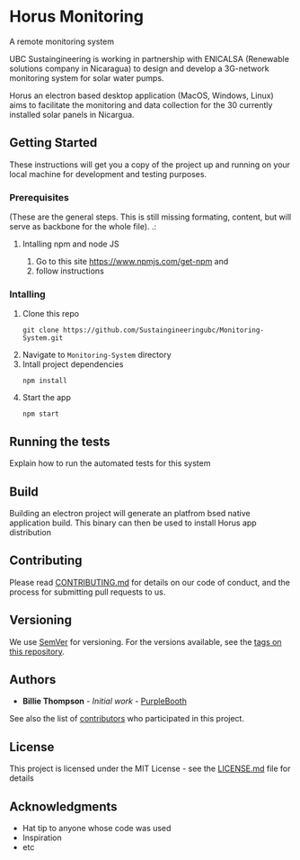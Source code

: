 # Horus Monitoring

A remote monitoring system

UBC Sustaingineering is working in partnership with ENICALSA (Renewable solutions company in Nicaragua) to design and develop a 3G-network monitoring system for solar water pumps.

 Horus an electron based desktop application (MacOS, Windows, Linux) aims to facilitate the monitoring and data collection for the 30 currently installed solar panels in Nicargua.

## Getting Started

These instructions will get you a copy of the project up and running on your local machine for development and testing purposes.

### Prerequisites


(These are the general steps. This is still missing formating, content, but will serve as backbone for the whole file).
.:

1. Intalling npm and node JS

    1. Go to this site https://www.npmjs.com/get-npm and 
    2. follow instructions

### Intalling

1. Clone this repo
    ```
    git clone https://github.com/Sustaingineeringubc/Monitoring-System.git
    ```
2. Navigate to `Monitoring-System` directory
3. Intall project dependencies
    ```
    npm install
    ```
4. Start the app
    ```
    npm start
    ```

## Running the tests

Explain how to run the automated tests for this system

## Build

Building an electron project will generate an platfrom bsed native application build. This binary can then be used to install Horus app distribution

## Contributing

Please read [CONTRIBUTING.md](https://gist.github.com/PurpleBooth/b24679402957c63ec426) for details on our code of conduct, and the process for submitting pull requests to us.

## Versioning

We use [SemVer](http://semver.org/) for versioning. For the versions available, see the [tags on this repository](https://github.com/your/project/tags). 

## Authors

* **Billie Thompson** - *Initial work* - [PurpleBooth](https://github.com/PurpleBooth)

See also the list of [contributors](https://github.com/your/project/contributors) who participated in this project.

## License

This project is licensed under the MIT License - see the [LICENSE.md](LICENSE.md) file for details

## Acknowledgments

* Hat tip to anyone whose code was used
* Inspiration
* etc










